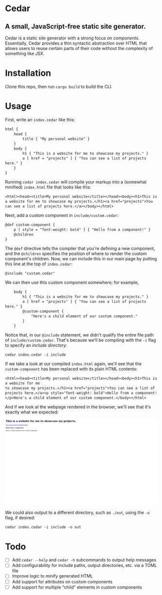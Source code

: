 # Cedar
## A small, JavaScript-free static site generator.

Cedar is a static site generator with a strong focus on *components*. Essentially, Cedar provides a thin syntactic abstraction over HTML that allows users to reuse certain parts of their code without the complexity of something like JSX.

# Installation
Clone this repo, then run `cargo build` to build the CLI.

# Usage
First, write an `index.cedar` like this:
```
html {
    head {
        title { "My personal website" }
    }
    body {
        h1 { "This is a website for me to showcase my projects." }
        a [ href = "projects" ] { "You can see a list of projects here." }
    }
}
```
Running `cedar index.cedar` will compile your markup into a (somewhat minified) `index.html` file that looks like this:
```
<html><head><title>My personal website</title></head><body><h1>This is a website for me to showcase my projects.</h1><a href="projects">You can see a list of projects here.</a></body></html>
```
Next, add a custom component in `include/custom.cedar`:
```
@def custom-component {
    p [ style = "font-weight: bold" ] { "Hello from a component!" }
    @children
}
```
The `@def` directive tells the compiler that you're defining a new component, and the `@children` specifies the position of where to render the custom component's children. Now, we can include this in our main page by putting this line at the top of `index.cedar`:
```
@include "custom.cedar"
```
We can then use this custom component somewhere; for example,
```
    body {
        h1 { "This is a website for me to showcase my projects." }
        a [ href = "projects" ] { "You can see a list of projects here." }
        @custom-component {
            "Here's a child element of our custom component."
        }
    }
```
Notice that, in our `@include` statement, we didn't qualify the entire file path of `include/custom.cedar`. That's because we'll be compiling with the `-i` flag to specify an _include directory_:
```
cedar index.cedar -i include 
```
If we take a look at our compiled `index.html` again, we'll see that the `custom-component` has been replaced with its plain HTML contents:
```
<html><head><title>My personal website</title></head><body><h1>This is a website for me
to showcase my projects.</h1><a href="projects">You can see a list of projects here.</a><p style="font-weight: bold">Hello from a component!</p>Here's a child element of our custom component.</body></html>
```
And if we look at the webpage rendered in the browser, we'll see that it's exactly what we expected:

![HTML page compiled by Cedar.](./img/cedar.png)

We could also output to a different directory, such as `./out`, using the `-o` flag, if desired:
```
cedar index.cedar -i include -o out
```

# Todo
- [ ] Add `cedar --help` and `cedar -h` subcommands to output help messages
- [ ] Add configurability for include paths, output directories, etc. via a TOML file
- [ ] Improve logic to minify generated HTML
- [ ] Add support for attributes on custom components
- [ ] Add support for multiple "child" elements in custom components
